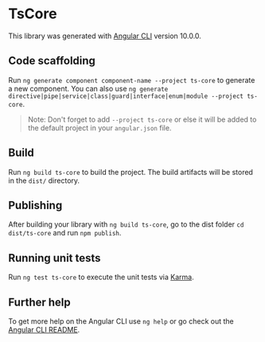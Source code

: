 # TsCore

This library was generated with [Angular CLI](https://github.com/angular/angular-cli) version 10.0.0.

## Code scaffolding

Run `ng generate component component-name --project ts-core` to generate a new component. You can also use `ng generate directive|pipe|service|class|guard|interface|enum|module --project ts-core`.
> Note: Don't forget to add `--project ts-core` or else it will be added to the default project in your `angular.json` file. 

## Build

Run `ng build ts-core` to build the project. The build artifacts will be stored in the `dist/` directory.

## Publishing

After building your library with `ng build ts-core`, go to the dist folder `cd dist/ts-core` and run `npm publish`.

## Running unit tests

Run `ng test ts-core` to execute the unit tests via [Karma](https://karma-runner.github.io).

## Further help

To get more help on the Angular CLI use `ng help` or go check out the [Angular CLI README](https://github.com/angular/angular-cli/blob/master/README.md).
